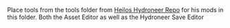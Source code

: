 Place tools from the tools folder from  [Heilos Hydroneer Repo](https://github.com/kaiheilos/Hydro/tree/master/Tools) for his mods in this folder.
Both the Asset Editor as well as the Hydroneer Save Editor
